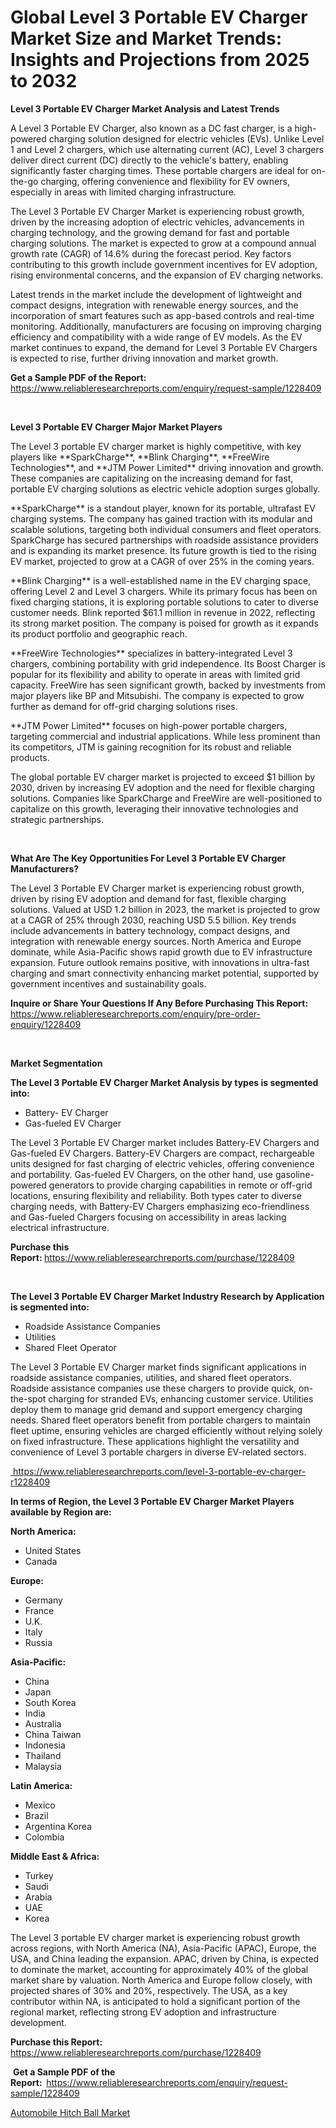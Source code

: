 <p><h1>Global Level 3 Portable EV Charger Market Size and Market Trends: Insights and Projections from 2025 to 2032</h1></p><p><strong>Level 3 Portable EV Charger Market Analysis and Latest Trends</strong></p>
<p><p>A Level 3 Portable EV Charger, also known as a DC fast charger, is a high-powered charging solution designed for electric vehicles (EVs). Unlike Level 1 and Level 2 chargers, which use alternating current (AC), Level 3 chargers deliver direct current (DC) directly to the vehicle's battery, enabling significantly faster charging times. These portable chargers are ideal for on-the-go charging, offering convenience and flexibility for EV owners, especially in areas with limited charging infrastructure.</p><p>The Level 3 Portable EV Charger Market is experiencing robust growth, driven by the increasing adoption of electric vehicles, advancements in charging technology, and the growing demand for fast and portable charging solutions. The market is expected to grow at a compound annual growth rate (CAGR) of 14.6% during the forecast period. Key factors contributing to this growth include government incentives for EV adoption, rising environmental concerns, and the expansion of EV charging networks.</p><p>Latest trends in the market include the development of lightweight and compact designs, integration with renewable energy sources, and the incorporation of smart features such as app-based controls and real-time monitoring. Additionally, manufacturers are focusing on improving charging efficiency and compatibility with a wide range of EV models. As the EV market continues to expand, the demand for Level 3 Portable EV Chargers is expected to rise, further driving innovation and market growth.</p></p>
<p><strong>Get a Sample PDF of the Report:&nbsp;</strong> <a href="https://www.reliableresearchreports.com/enquiry/request-sample/1228409?utm_campaign=83&utm_medium=2&utm_source=Github&utm_content=ia&utm_term=23012025&utm_id=level-3-portable-ev-charger">https://www.reliableresearchreports.com/enquiry/request-sample/1228409</a></p>
<p>&nbsp;</p>
<p><strong>Level 3 Portable EV Charger Major Market Players</strong></p>
<p><p>The Level 3 portable EV charger market is highly competitive, with key players like **SparkCharge**, **Blink Charging**, **FreeWire Technologies**, and **JTM Power Limited** driving innovation and growth. These companies are capitalizing on the increasing demand for fast, portable EV charging solutions as electric vehicle adoption surges globally.</p><p>**SparkCharge** is a standout player, known for its portable, ultrafast EV charging systems. The company has gained traction with its modular and scalable solutions, targeting both individual consumers and fleet operators. SparkCharge has secured partnerships with roadside assistance providers and is expanding its market presence. Its future growth is tied to the rising EV market, projected to grow at a CAGR of over 25% in the coming years.</p><p>**Blink Charging** is a well-established name in the EV charging space, offering Level 2 and Level 3 chargers. While its primary focus has been on fixed charging stations, it is exploring portable solutions to cater to diverse customer needs. Blink reported $61.1 million in revenue in 2022, reflecting its strong market position. The company is poised for growth as it expands its product portfolio and geographic reach.</p><p>**FreeWire Technologies** specializes in battery-integrated Level 3 chargers, combining portability with grid independence. Its Boost Charger is popular for its flexibility and ability to operate in areas with limited grid capacity. FreeWire has seen significant growth, backed by investments from major players like BP and Mitsubishi. The company is expected to grow further as demand for off-grid charging solutions rises.</p><p>**JTM Power Limited** focuses on high-power portable chargers, targeting commercial and industrial applications. While less prominent than its competitors, JTM is gaining recognition for its robust and reliable products.</p><p>The global portable EV charger market is projected to exceed $1 billion by 2030, driven by increasing EV adoption and the need for flexible charging solutions. Companies like SparkCharge and FreeWire are well-positioned to capitalize on this growth, leveraging their innovative technologies and strategic partnerships.</p></p>
<p>&nbsp;</p>
<p><strong>What Are The Key Opportunities For Level 3 Portable EV Charger Manufacturers?</strong></p>
<p><p>The Level 3 Portable EV Charger market is experiencing robust growth, driven by rising EV adoption and demand for fast, flexible charging solutions. Valued at USD 1.2 billion in 2023, the market is projected to grow at a CAGR of 25% through 2030, reaching USD 5.5 billion. Key trends include advancements in battery technology, compact designs, and integration with renewable energy sources. North America and Europe dominate, while Asia-Pacific shows rapid growth due to EV infrastructure expansion. Future outlook remains positive, with innovations in ultra-fast charging and smart connectivity enhancing market potential, supported by government incentives and sustainability goals.</p></p>
<p><strong>Inquire or Share Your Questions If Any Before Purchasing This Report:</strong> <a href="https://www.reliableresearchreports.com/enquiry/pre-order-enquiry/1228409?utm_campaign=83&utm_medium=2&utm_source=Github&utm_content=ia&utm_term=23012025&utm_id=level-3-portable-ev-charger">https://www.reliableresearchreports.com/enquiry/pre-order-enquiry/1228409</a></p>
<p>&nbsp;</p>
<p><strong>Market Segmentation</strong></p>
<p><strong>The Level 3 Portable EV Charger Market Analysis by types is segmented into:</strong></p>
<p><ul><li>Battery- EV Charger</li><li>Gas-fueled EV Charger</li></ul></p>
<p><p>The Level 3 Portable EV Charger market includes Battery-EV Chargers and Gas-fueled EV Chargers. Battery-EV Chargers are compact, rechargeable units designed for fast charging of electric vehicles, offering convenience and portability. Gas-fueled EV Chargers, on the other hand, use gasoline-powered generators to provide charging capabilities in remote or off-grid locations, ensuring flexibility and reliability. Both types cater to diverse charging needs, with Battery-EV Chargers emphasizing eco-friendliness and Gas-fueled Chargers focusing on accessibility in areas lacking electrical infrastructure.</p></p>
<p><strong>Purchase this Report:&nbsp;</strong><a href="https://www.reliableresearchreports.com/purchase/1228409?utm_campaign=83&utm_medium=2&utm_source=Github&utm_content=ia&utm_term=23012025&utm_id=level-3-portable-ev-charger">https://www.reliableresearchreports.com/purchase/1228409</a></p>
<p>&nbsp;</p>
<p><strong>The Level 3 Portable EV Charger Market Industry Research by Application is segmented into:</strong></p>
<p><ul><li>Roadside Assistance Companies</li><li>Utilities</li><li>Shared Fleet Operator</li></ul></p>
<p><p>The Level 3 Portable EV Charger market finds significant applications in roadside assistance companies, utilities, and shared fleet operators. Roadside assistance companies use these chargers to provide quick, on-the-spot charging for stranded EVs, enhancing customer service. Utilities deploy them to manage grid demand and support emergency charging needs. Shared fleet operators benefit from portable chargers to maintain fleet uptime, ensuring vehicles are charged efficiently without relying solely on fixed infrastructure. These applications highlight the versatility and convenience of Level 3 portable chargers in diverse EV-related sectors.</p></p>
<p><a href="https://www.reliableresearchreports.com/level-3-portable-ev-charger-r1228409?utm_campaign=83&utm_medium=2&utm_source=Github&utm_content=ia&utm_term=23012025&utm_id=level-3-portable-ev-charger">&nbsp;https://www.reliableresearchreports.com/level-3-portable-ev-charger-r1228409</a></p>
<p><strong>In terms of Region, the Level 3 Portable EV Charger Market Players available by Region are:</strong></p>
<p>
    <p> <strong> North America: </strong>
        <ul>
            <li>United States</li>
            <li>Canada</li>
        </ul>
        </p> 
    <p> <strong> Europe: </strong>
        <ul>
            <li>Germany</li>
            <li>France</li>
            <li>U.K.</li>
            <li>Italy</li>
            <li>Russia</li>
        </ul>
        </p> 
    <p> <strong> Asia-Pacific: </strong>
        <ul>
            <li>China</li>
            <li>Japan</li>
            <li>South Korea</li>
            <li>India</li>
            <li>Australia</li>
            <li>China Taiwan</li>
            <li>Indonesia</li>
            <li>Thailand</li>
            <li>Malaysia</li>
        </ul>
        </p> 
    <p> <strong> Latin America: </strong>
        <ul>
            <li>Mexico</li>
            <li>Brazil</li>
            <li>Argentina Korea</li>
            <li>Colombia</li>
        </ul>
        </p> 
    <p> <strong> Middle East & Africa: </strong>
        <ul>
            <li>Turkey</li>
            <li>Saudi</li>
            <li>Arabia</li>
            <li>UAE</li>
            <li>Korea</li>
        </ul>
    </p>
    </p>
<p><p>The Level 3 portable EV charger market is experiencing robust growth across regions, with North America (NA), Asia-Pacific (APAC), Europe, the USA, and China leading the expansion. APAC, driven by China, is expected to dominate the market, accounting for approximately 40% of the global market share by valuation. North America and Europe follow closely, with projected shares of 30% and 20%, respectively. The USA, as a key contributor within NA, is anticipated to hold a significant portion of the regional market, reflecting strong EV adoption and infrastructure development.</p></p>
<p><strong>Purchase this Report: </strong><a href="https://www.reliableresearchreports.com/purchase/1228409?utm_campaign=83&utm_medium=2&utm_source=Github&utm_content=ia&utm_term=23012025&utm_id=level-3-portable-ev-charger">https://www.reliableresearchreports.com/purchase/1228409</a></p>
<p>&nbsp;<strong>Get a Sample PDF of the Report:&nbsp;&nbsp;</strong><a href="https://www.reliableresearchreports.com/enquiry/request-sample/1228409?utm_campaign=83&utm_medium=2&utm_source=Github&utm_content=ia&utm_term=23012025&utm_id=level-3-portable-ev-charger">https://www.reliableresearchreports.com/enquiry/request-sample/1228409</a></p>
<p><strong></strong></p>
<p><p><a href="https://github.com/mharielmesa/Market-Research-Report-List-5/blob/main/automobile-hitch-ball-market.md?utm_campaign=83&utm_medium=2&utm_source=Github&utm_content=ia&utm_term=23012025&utm_id=level-3-portable-ev-charger">Automobile Hitch Ball Market</a></p></p>